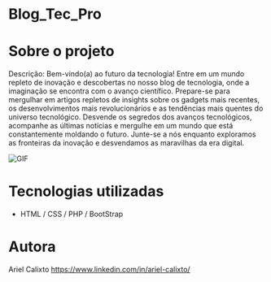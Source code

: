 # Blog_Tec_Pro

# Sobre o projeto
Descrição: Bem-vindo(a) ao futuro da tecnologia! 
Entre em um mundo repleto de inovação e descobertas no nosso blog de tecnologia, 
onde a imaginação se encontra com o avanço científico. 
Prepare-se para mergulhar em artigos repletos de insights sobre os gadgets mais recentes, 
os desenvolvimentos mais revolucionários e as tendências mais quentes do universo tecnológico. 
Desvende os segredos dos avanços tecnológicos, acompanhe as últimas notícias 
e mergulhe em um mundo que está constantemente moldando o futuro. 
Junte-se a nós enquanto exploramos as fronteiras da inovação e desvendamos as maravilhas da era digital. 

![GIF](https://github.com/arielklxto/Blog_Codar/blob/main/img/blog_tecpro_gif.gif)

# Tecnologias utilizadas
- HTML / CSS / PHP / BootStrap
  
# Autora
Ariel Calixto
https://www.linkedin.com/in/ariel-calixto/
